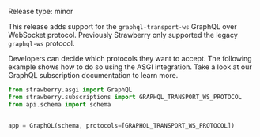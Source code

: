 Release type: minor

This release adds support for the `graphql-transport-ws` GraphQL over WebSocket
protocol. Previously Strawberry only supported the legacy `graphql-ws` protocol.

Developers can decide which protocols they want to accept. The following example shows
how to do so using the ASGI integration. Take a look at our GraphQL subscription
documentation to learn more.

```python
from strawberry.asgi import GraphQL
from strawberry.subscriptions import GRAPHQL_TRANSPORT_WS_PROTOCOL
from api.schema import schema


app = GraphQL(schema, protocols=[GRAPHQL_TRANSPORT_WS_PROTOCOL])
```
